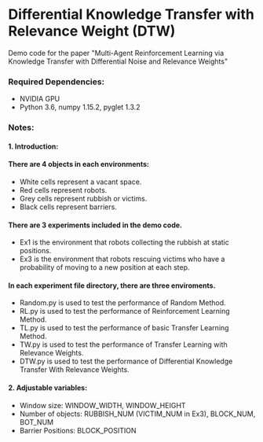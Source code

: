 # Differential Knowledge Transfer with Relevance Weight (DTW)
Demo code for the paper "Multi-Agent Reinforcement Learning via Knowledge Transfer with Differential Noise and Relevance Weights"

### Required Dependencies:
- NVIDIA GPU
- Python 3.6, numpy 1.15.2, pyglet 1.3.2

### Notes:
#### 1. Introduction:
#### There are 4 objects in each environments:
- White cells represent a vacant space.
- Red cells represent robots.
- Grey cells represent rubbish or victims.
- Black cells represent barriers.

#### There are 3 experiments included in the demo code.
- Ex1 is the environment that robots collecting the rubbish at static positions.
- Ex3 is the environment that robots rescuing victims who have a probability of moving to a new position at each step.
#### In each experiment file directory, there are three enviroments.
- Random.py is used to test the performance of Random Method.
- RL.py is used to test the performance of Reinforcement Learning Method.
- TL.py is used to test the performance of basic Transfer Learning Method.
- TW.py is used to test the performance of Transfer Learning with Relevance Weights.
- DTW.py is used to test the performance of Differential Knowledge Transfer With Relevance Weights.
#### 2. Adjustable variables:
- Window size: WINDOW_WIDTH, WINDOW_HEIGHT
- Number of objects: RUBBISH_NUM (VICTIM_NUM in Ex3), BLOCK_NUM, BOT_NUM
- Barrier Positions: BLOCK_POSITION
